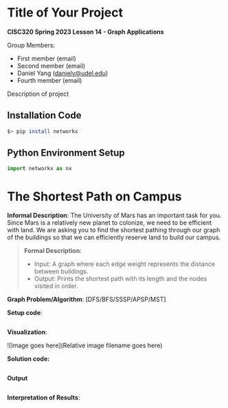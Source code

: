 # Title of Your Project

**CISC320 Spring 2023 Lesson 14 - Graph Applications**

Group Members:
* First member (email)
* Second member (email)
* Daniel Yang (daniely@udel.edu)
* Fourth member (email)

Description of project

## Installation Code

```sh
$> pip install networkx
```

## Python Environment Setup

```python
import networkx as nx
```

# The Shortest Path on Campus

**Informal Description**: The University of Mars has an important task for you. Since Mars is a relatively new planet to colonize, we need to be efficient with land. We are asking you to find the shortest pathing through our graph of the buildings so that we can efficiently reserve land to build our campus.

> **Formal Description**:
>  * Input: A graph where each edge weight represents the distance between buildings.
>  * Output: Prints the shortest path with its length and the nodes visited in order.

**Graph Problem/Algorithm**: [DFS/BFS/SSSP/APSP/MST]


**Setup code**:

```python
```

**Visualization**:

![Image goes here](Relative image filename goes here)

**Solution code:**

```python
```

**Output**

```
```

**Interpretation of Results**:

